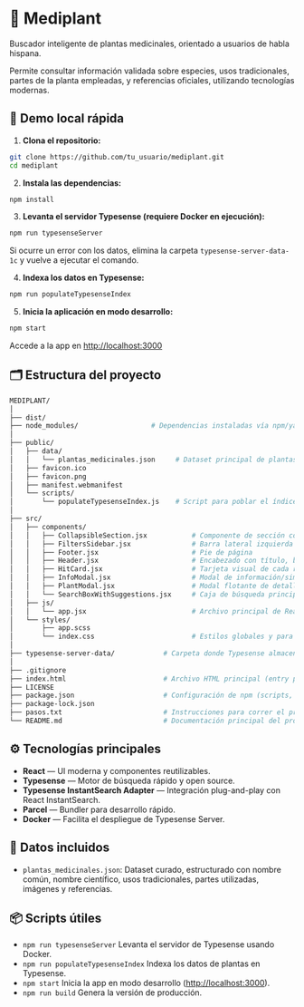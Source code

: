 # 🌿 Mediplant

Buscador inteligente de plantas medicinales, orientado a usuarios de habla hispana.

Permite consultar información validada sobre especies, usos tradicionales, partes de la planta empleadas, y referencias oficiales, utilizando tecnologías modernas.



## 🚀 Demo local rápida

1. **Clona el repositorio:**
```bash
git clone https://github.com/tu_usuario/mediplant.git
cd mediplant
````

2. **Instala las dependencias:**

```bash
npm install
```

3. **Levanta el servidor Typesense (requiere Docker en ejecución):**

```bash
npm run typesenseServer
```

   Si ocurre un error con los datos, elimina la carpeta `typesense-server-data-1c` y vuelve a ejecutar el comando.

4. **Indexa los datos en Typesense:**

```bash
npm run populateTypesenseIndex
```

5. **Inicia la aplicación en modo desarrollo:**

```bash
npm start
```

   Accede a la app en [http://localhost:3000](http://localhost:3000)



## 🗂️ Estructura del proyecto

```bash
MEDIPLANT/
│
├── dist/
├── node_modules/                  # Dependencias instaladas vía npm/yarn
│
├── public/
│   ├── data/
│   │   └── plantas_medicinales.json     # Dataset principal de plantas medicinales en formato JSON
│   ├── favicon.ico                      
│   ├── favicon.png                      
│   ├── manifest.webmanifest             
│   └── scripts/
│       └── populateTypesenseIndex.js    # Script para poblar el índice de Typesense con los datos de plantas
│
├── src/
│   ├── components/
│   │   ├── CollapsibleSection.jsx           # Componente de sección colapsable para los filtros
│   │   ├── FiltersSidebar.jsx               # Barra lateral izquierda de filtros (parte fija de la UI)
│   │   ├── Footer.jsx                       # Pie de página
│   │   ├── Header.jsx                       # Encabezado con título, búsqueda y botón de simbología
│   │   ├── HitCard.jsx                      # Tarjeta visual de cada resultado de búsqueda
│   │   ├── InfoModal.jsx                    # Modal de información/simbología general
│   │   ├── PlantModal.jsx                   # Modal flotante de detalle de una planta (abrir al hacer click en "ver detalles")
│   │   └── SearchBoxWithSuggestions.jsx     # Caja de búsqueda principal con sugerencias rápidas
│   ├── js/
│   │   └── app.jsx                          # Archivo principal de React que inicializa y compone toda la app
│   └── styles/
│       ├── app.scss                         
│       └── index.css                        # Estilos globales y para compatibilidad 
│
├── typesense-server-data/            # Carpeta donde Typesense almacena los datos del índice (Dockerizado)
│
├── .gitignore                        
├── index.html                        # Archivo HTML principal (entry point de Parcel)
├── LICENSE                           
├── package.json                      # Configuración de npm (scripts, dependencias, metadata)
├── package-lock.json                 
├── pasos.txt                         # Instrucciones para correr el proyecto (versión antigua)
└── README.md                         # Documentación principal del proyecto (explica cómo instalar, correr y contribuir)

```



## ⚙️ Tecnologías principales

* **React** — UI moderna y componentes reutilizables.
* **Typesense** — Motor de búsqueda rápido y open source.
* **Typesense InstantSearch Adapter** — Integración plug-and-play con React InstantSearch.
* **Parcel** — Bundler para desarrollo rápido.
* **Docker** — Facilita el despliegue de Typesense Server.



## 📒 Datos incluidos

* `plantas_medicinales.json`: Dataset curado, estructurado con nombre común, nombre científico, usos tradicionales, partes utilizadas, imágenes y referencias.



## 📦 Scripts útiles

* `npm run typesenseServer`
  Levanta el servidor de Typesense usando Docker.
* `npm run populateTypesenseIndex`
  Indexa los datos de plantas en Typesense.
* `npm start`
  Inicia la app en modo desarrollo ([http://localhost:3000](http://localhost:3000)).
* `npm run build`
  Genera la versión de producción.

